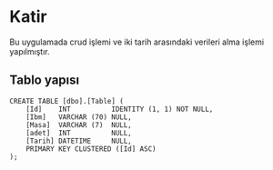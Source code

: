 # Katir

Bu uygulamada crud işlemi ve iki tarih arasındaki verileri alma işlemi yapılmıştır.

## Tablo yapısı
```
CREATE TABLE [dbo].[Table] (
    [Id]    INT          IDENTITY (1, 1) NOT NULL,
    [Ibm]   VARCHAR (70) NULL,
    [Masa]  VARCHAR (7)  NULL,
    [adet]  INT          NULL,
    [Tarih] DATETIME     NULL,
    PRIMARY KEY CLUSTERED ([Id] ASC)
);

```
